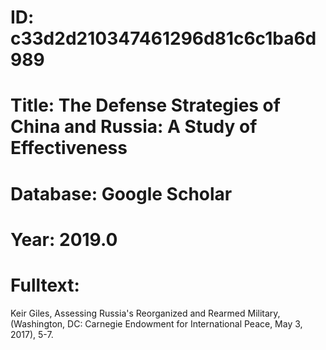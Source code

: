 # ID: c33d2d210347461296d81c6c1ba6d989
# Title: The Defense Strategies of China and Russia: A Study of Effectiveness
# Database: Google Scholar
# Year: 2019.0
# Fulltext:
Keir Giles, Assessing Russia's Reorganized and Rearmed Military, (Washington, DC:  Carnegie Endowment for International Peace, May 3, 2017), 5-7.